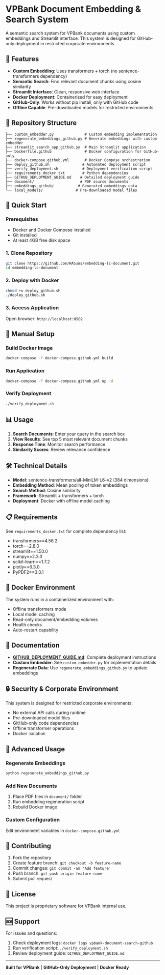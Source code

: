 # VPBank Document Embedding & Search System

A semantic search system for VPBank documents using custom embeddings and Streamlit interface. This system is designed for GitHub-only deployment in restricted corporate environments.

## 🎯 Features

- **Custom Embedding**: Uses transformers + torch (no sentence-transformers dependency)
- **Semantic Search**: Find relevant document chunks using cosine similarity
- **Streamlit Interface**: Clean, responsive web interface
- **Docker Deployment**: Containerized for easy deployment
- **GitHub-Only**: Works without pip install, only with GitHub code
- **Offline Capable**: Pre-downloaded models for restricted environments

## 📁 Repository Structure

```
├── custom_embedder.py              # Custom embedding implementation
├── regenerate_embeddings_github.py # Generate embeddings with custom embedder
├── streamlit_search_app_github.py  # Main Streamlit application
├── Dockerfile.github               # Docker configuration for GitHub-only
├── docker-compose.github.yml       # Docker Compose orchestration
├── deploy_github.sh               # Automated deployment script
├── verify_deployment.sh           # Deployment verification script
├── requirements_docker.txt        # Python dependencies
├── GITHUB_DEPLOYMENT_GUIDE.md    # Detailed deployment guide
├── document/                     # PDF source documents
├── embeddings_github/           # Generated embeddings data
└── local_models/               # Pre-downloaded model files
```

## 🚀 Quick Start

### Prerequisites
- Docker and Docker Compose installed
- Git installed
- At least 4GB free disk space

### 1. Clone Repository
```bash
git clone https://github.com/HAbuns/embedding-lc-document.git
cd embedding-lc-document
```

### 2. Deploy with Docker
```bash
chmod +x deploy_github.sh
./deploy_github.sh
```

### 3. Access Application
Open browser: `http://localhost:8502`

## 🔧 Manual Setup

### Build Docker Image
```bash
docker-compose -f docker-compose.github.yml build
```

### Run Application
```bash
docker-compose -f docker-compose.github.yml up -d
```

### Verify Deployment
```bash
./verify_deployment.sh
```

## 📊 Usage

1. **Search Documents**: Enter your query in the search box
2. **View Results**: See top 5 most relevant document chunks
3. **Response Time**: Monitor search performance
4. **Similarity Scores**: Review relevance confidence

## 🛠️ Technical Details

- **Model**: sentence-transformers/all-MiniLM-L6-v2 (384 dimensions)
- **Embedding Method**: Mean pooling of token embeddings
- **Search Method**: Cosine similarity
- **Framework**: Streamlit + transformers + torch
- **Deployment**: Docker with offline model caching

## 📋 Requirements

See `requirements_docker.txt` for complete dependency list:
- transformers==4.56.2
- torch==2.8.0
- streamlit==1.50.0
- numpy==2.3.3
- scikit-learn==1.7.2
- plotly==6.3.0
- PyPDF2==3.0.1

## 🐳 Docker Environment

The system runs in a containerized environment with:
- Offline transformers mode
- Local model caching
- Read-only document/embedding volumes
- Health checks
- Auto-restart capability

## 📖 Documentation

- **[GITHUB_DEPLOYMENT_GUIDE.md](GITHUB_DEPLOYMENT_GUIDE.md)**: Complete deployment instructions
- **Custom Embedder**: See `custom_embedder.py` for implementation details
- **Regenerate Data**: Use `regenerate_embeddings_github.py` to update embeddings

## 🔒 Security & Corporate Environment

This system is designed for restricted corporate environments:
- No external API calls during runtime
- Pre-downloaded model files
- GitHub-only code dependencies
- Offline transformer operations
- Docker isolation

## 🚀 Advanced Usage

### Regenerate Embeddings
```bash
python regenerate_embeddings_github.py
```

### Add New Documents
1. Place PDF files in `document/` folder
2. Run embedding regeneration script
3. Rebuild Docker image

### Custom Configuration
Edit environment variables in `docker-compose.github.yml`

## 🤝 Contributing

1. Fork the repository
2. Create feature branch: `git checkout -b feature-name`
3. Commit changes: `git commit -am 'Add feature'`
4. Push branch: `git push origin feature-name`
5. Submit pull request

## 📄 License

This project is proprietary software for VPBank internal use.

## 🆘 Support

For issues and questions:
1. Check deployment logs: `docker logs vpbank-document-search-github`
2. Run verification script: `./verify_deployment.sh`
3. Review deployment guide: `GITHUB_DEPLOYMENT_GUIDE.md`

---
**Built for VPBank** | **GitHub-Only Deployment** | **Docker Ready**